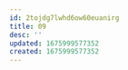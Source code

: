 ```yaml
---
id: 2tojdg7lwhd6ow60euanirg
title: 09
desc: ''
updated: 1675999577352
created: 1675999577352
---
```

